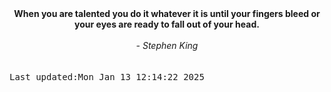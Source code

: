 
<div align="center"><b><span>When you are talented you do it whatever it is until your fingers bleed or your eyes are ready to fall out of your head.</span></b><br><br><i> - Stephen King</i></div>
<br><br><kbd>Last updated:Mon Jan 13 12:14:22 2025</kbd>